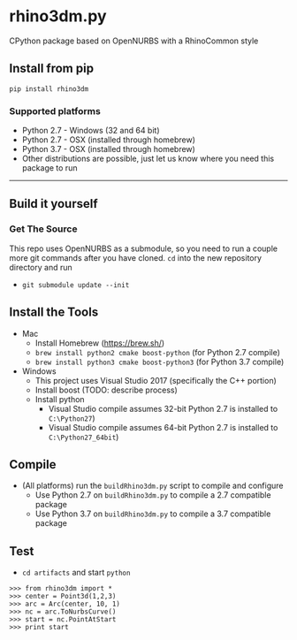 # rhino3dm.py
CPython package based on OpenNURBS with a RhinoCommon style

## Install from pip
`pip install rhino3dm`

### Supported platforms
* Python 2.7 - Windows (32 and 64 bit)
* Python 2.7 - OSX (installed through homebrew)
* Python 3.7 - OSX (installed through homebrew)
* Other distributions are possible, just let us know where you need this package to run

---

## Build it yourself

### Get The Source

This repo uses OpenNURBS as a submodule, so you need to run a couple more git commands after you have cloned. `cd` into the new repository directory and run
  * `git submodule update --init`

## Install the Tools

* Mac
  * Install Homebrew (https://brew.sh/)
  * `brew install python2 cmake boost-python` (for Python 2.7 compile)
  * `brew install python3 cmake boost-python3` (for Python 3.7 compile)
* Windows
  * This project uses Visual Studio 2017 (specifically the C++ portion)
  * Install boost (TODO: describe process)
  * Install python
    * Visual Studio compile assumes 32-bit Python 2.7 is installed to `C:\Python27`)
    * Visual Studio compile assumes 64-bit Python 2.7 is installed to `C:\Python27_64bit`)

## Compile

* (All platforms) run the `buildRhino3dm.py` script to compile and configure
  * Use Python 2.7 on `buildRhino3dm.py` to compile a 2.7 compatible package
  * Use Python 3.7 on `buildRhino3dm.py` to compile a 3.7 compatible package

## Test

* `cd artifacts` and start `python`
```
>>> from rhino3dm import *
>>> center = Point3d(1,2,3)
>>> arc = Arc(center, 10, 1)
>>> nc = arc.ToNurbsCurve()
>>> start = nc.PointAtStart
>>> print start
```
